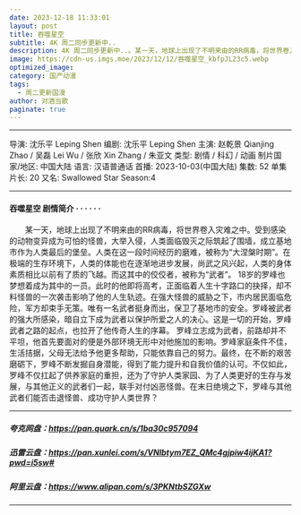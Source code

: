 ```yaml
---
date: 2023-12-18 11:33:01
layout: post
title: 吞噬星空
subtitle: 4K 周二同步更新中..
description: 4K 周二同步更新中..。某一天，地球上出现了不明来由的RR病毒，将世界卷入灾难之中。受到感染的动物变异成为可怕的怪兽，大举入侵，人类面临毁灭之际筑起了围墙，成立基地市作为人类最后的堡垒。人类在这一段时间经历的磨难，被称为“大涅槃时期”...
image: https://cdn-us.imgs.moe/2023/12/12/吞噬星空_kbfpJL23c5.webp
optimized_image: 
category: 国产动漫
tags:
  - 周二更新国漫
author: 对酒当歌
paginate: true
---
```


---

导演: 沈乐平 Leping Shen
编剧: 沈乐平 Leping Shen
主演: 赵乾景 Qianjing Zhao / 吴磊 Lei Wu / 张欣 Xin Zhang / 朱亚文
类型: 剧情 / 科幻 / 动画
制片国家/地区: 中国大陆
语言: 汉语普通话
首播: 2023-10-03(中国大陆)
集数: 52
单集片长: 20
又名: Swallowed Star Season:4

---

#### 吞噬星空 剧情简介 · · · · · ·

　　某一天，地球上出现了不明来由的RR病毒，将世界卷入灾难之中。受到感染的动物变异成为可怕的怪兽，大举入侵，人类面临毁灭之际筑起了围墙，成立基地市作为人类最后的堡垒。人类在这一段时间经历的磨难，被称为“大涅槃时期”。在极端的生存环境下，人类的体能也在逐渐地进步发展，尚武之风兴起，人类的身体素质相比以前有了质的飞越。而这其中的佼佼者，被称为“武者”。 18岁的罗峰也梦想着成为其中的一员。此时的他即将高考，正面临着人生十字路口的抉择，却不料怪兽的一次袭击影响了他的人生轨迹。在强大怪兽的威胁之下，市内居民面临危险，军方却束手无策。唯有一名武者挺身而出，保卫了基地市的安全。罗峰被武者的强大所感染，暗自立下成为武者以保护所爱之人的决心。这是一切的开始，罗峰武者之路的起点，也拉开了他传奇人生的序幕。 罗峰立志成为武者，前路却并不平坦，他首先要面对的便是外部环境无形中对他施加的影响。罗峰家庭条件不佳，生活拮据，父母无法给予他更多帮助，只能依靠自己的努力。最终，在不断的艰苦磨砺下，罗峰不断发掘自身潜能，得到了能力提升和自我价值的认可。不仅如此，罗峰不仅扛起了供养家庭的重担，还为了守护人类家园、为了人类更好的生存与发展，与其他正义的武者们一起，联手对付凶恶怪兽。在末日绝境之下，罗峰与其他武者们能否击退怪兽、成功守护人类世界？

---

##### 夸克网盘：<https://pan.quark.cn/s/1ba30c957094>

##### 迅雷云盘：<https://pan.xunlei.com/s/VNlbtym7EZ_QMc4gjpiw4ijKA1?pwd=i5sw#>

##### 阿里云盘：<https://www.alipan.com/s/3PKNtbSZGXw>

---
